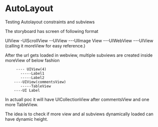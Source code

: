 # AutoLayout
Testing Autolayout constraints and subviews
 
 The storyboard has screen of following format
 
UIView
  -UIScrollView
   --UIView
     ---UIImage View
     ---UIWebView
     ---UIView (calling it moreView for easy reference.)

After the url gets loaded in webview, multiple subviews are created inside moreView of below fashion 

         ---- UIView(4)
           -----Label1
           -----Label2
        ----UIView(commentsView)
           -----TableView
        ----UI Label 
In actuall poc it will have UICollectionView after commentsView and one more TableView.

The idea is to check if more view and al subviews dynamically loaded can have dynamic height.
